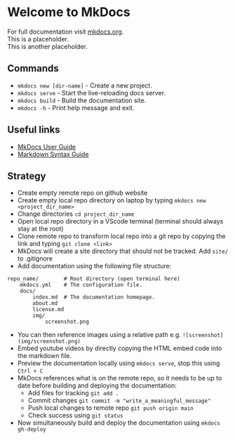 # Welcome to MkDocs

<!-- For adding MathJax to MkDocs
https://stackoverflow.com/questions/27882261/mkdocs-and-mathjax/31926644#31926644
pip install https://github.com/mitya57/python-markdown-math/archive/master.zip -->

For full documentation visit [mkdocs.org](https://www.mkdocs.org).  
This is a placeholder.  
This is another placeholder.  

## Commands

* `mkdocs new [dir-name]` - Create a new project.
* `mkdocs serve` - Start the live-reloading docs server.
* `mkdocs build` - Build the documentation site.
* `mkdocs -h` - Print help message and exit.


## Useful links
* [MkDocs User Guide](https://www.mkdocs.org/user-guide/)
* [Markdown Syntax Guide](https://www.markdownguide.org/basic-syntax/)

## Strategy

* Create empty remote repo on github website
* Create empty local repo directory on laptop by typing `mkdocs new <project_dir_name>`
* Change directories `cd project_dir_name`
* Open local repo directory in a VScode terminal (terminal should always stay at the root)
* Clone remote repo to transform local repo into a git repo by copying the link and typing `git clone <link>`
* MkDocs will create a site directory that should not be tracked. Add `site/` to .gitignore
* Add documentation using the following file structure:

```
repo_name/        # Root directory (open terminal here)
    mkdocs.yml    # The configuration file.
    docs/
        index.md  # The documentation homepage.
        about.md
        license.md
        img/
            screenshot.png   
```     

* You can then reference images using a relative path e.g. `![screenshot](img/screenshot.png)`
* Embed youtube videos by directly copying the HTML embed code into the markdown file.
* Preview the documentation locally using `mkdocs serve`, stop this using `Ctrl + C`
* MkDocs references what is on the remote repo, so it needs to be up to date before building and deploying the documentation:
    * Add files for tracking `git add .`
    * Commit changes `git commit -m "write_a_meaningful_message"`
    * Push local changes to remote repo `git push origin main`
    * Check success using `git status`
* Now simultaneously build and deploy the documentation using `mkdocs gh-deploy`